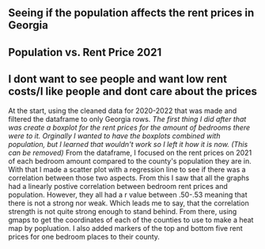 ## Seeing if the population affects the rent prices in Georgia
## Population vs. Rent Price 2021
## I dont want to see people and want low rent costs/I like people and dont care about the prices
At the start, using the cleaned data for 2020-2022 that was made and filtered the dataframe to 
only Georgia rows. *The first thing I did after that was create a boxplot for the rent prices 
for the amount of bedrooms there were to it. Orginally I wanted to have the boxplots combined with 
population, but I learned that wouldn't work so I left it how it is now. (This can be removed)* 
From the dataframe, I focused on the rent prices on 2021 of each bedroom amount compared to the 
county's population they are in. With that I made a scatter plot with a regression line to 
see if there was a correlation between those two aspects. From this I saw that all the graphs had 
a linearly postive correlation between bedroom rent prices and population. However, they all had a 
r value between .50-.53 meaning that there is not a strong nor weak. Which leads me to say, that 
the correlation strength is not quite strong enough to stand behind. From there, using gmaps to 
get the coordinates of each of the counties to use to make a heat map by popluation. I also 
added markers of the top and bottom five rent prices for one bedroom places to their county.
